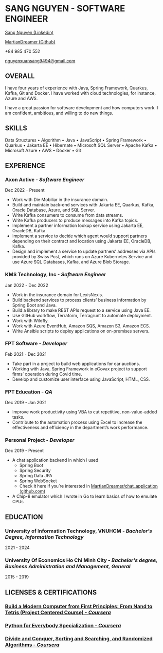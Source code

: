 # SANG NGUYEN - SOFTWARE ENGINEER

[Sang Nguyen (Linkedin)](https://www.linkedin.com/in/nguyenxuansang9494/)

[MartianDreamer (Github)](https://github.com/martiandreamer)

+84 985 470 552

[nguyenxuansang9494@gmail.com](mailto:nguyenxuansang9494@gmail.com)

## OVERALL

I have four years of experience with Java, Spring Framework, Quarkus, Kafka, Git and Docker. I have worked with cloud technologies, for instance, Azure and AWS.

I have a great passion for software development and how computers work. I am confident, ambitious, and willing to do new things.

## SKILLS

Data Structures • Algorithm • Java • JavaScript • Spring Framework • Quarkus • Jakarta EE • Hibernate • Microsoft SQL Server • Apache Kafka • Microsoft Azure • AWS • Docker • Git

## EXPERIENCE

### Axon Active - _Software Engineer_

Dec 2022 - Present

- Work with Die Mobiliar in the insurance domain.
- Build and maintain back-end services with Jakarta EE, Quarkus, Kafka, Oracle Database, Azure, and SQL Server.
- Write Kafka consumers to consume from data streams.
- Write Kafka producers to produce messages into Kafka topics.
- Implement a partner information lookup service using Jakarta EE, OracleDB, Kafka.
- Implement a service to decide which agent would support partners depending on their contract and location using Jakarta EE, OracleDB, Kafka.
- Design and implement a service to update partners’ addresses via APIs provided by Swiss Post, which runs on Azure Kubernetes Service and use Azure SQL Databases, Kafka, and Azure Blob Storage.

### KMS Technology, Inc - _Software Engineer_

Jan 2022 - Dec 2022

- Work in the insurance domain for LexisNexis.
- Build backend services to process clients' business information by Spring Boot and Java.
- Build a library to make REST APIs request to a service using Java EE.
- Use GitHub workflow, Terraform, Terragrunt to automate deployment.
- Work with Wildfly.
- Work with Azure EventHub, Amazon SQS, Amazon S3, Amazon ECS.
- Write Ansible scripts to deploy applications on on-premises servers.

### FPT Software - _Developer_

Feb 2021 - Dec 2021

- Take part in a project to build web applications for car auctions.
- Working with Java, Spring Framework in eCovax project to support firms’ operation during Covid time.
- Develop and customize user interface using JavaScript, HTML, CSS.

### FPT Education - _QA_

Dec 2019 - Jan 2021

- Improve work productivity using VBA to cut repetitive, non-value-added tasks.
- Contribute to the automation process using Excel to increase the effectiveness and efficiency in the department’s work performance.

### Personal Project - _Developer_

Dec 2019 - Present

- A chat application backend in which I used
  - Spring Boot
  - Spring Security
  - Spring Data JPA
  - Spring WebSocket
  - Check it here if you’re interested in [MartianDreamer/chat_application (github.com)](https://github.com/MartianDreamer/chat_application)
- A Chip-8 emulator which I wrote in Go to learn basics of how to emulate CPUs

## EDUCATION

### University of Information Technology, VNUHCM - _Bachelor's Degree, Information Technology_

2021 - 2024

### University Of Economics Ho Chi Minh City - _Bachelor's degree, Business Administration and Management, General_

2015 - 2019

## LICENSES & CERTIFICATIONS

### [Build a Modern Computer from First Principles: From Nand to Tetris (Project Centered Course) - _Coursera_](https://www.coursera.org/account/accomplishments/verify/5ECDKHJ7EV4R)

### [Python for Everybody Specialization - _Coursera_](https://www.coursera.org/account/accomplishments/specialization/DHSYHJ8WEAPA)

### [Divide and Conquer, Sorting and Searching, and Randomized Algorithms - _Coursera_](https://www.coursera.org/account/accomplishments/verify/X9RJXD2WER77)
